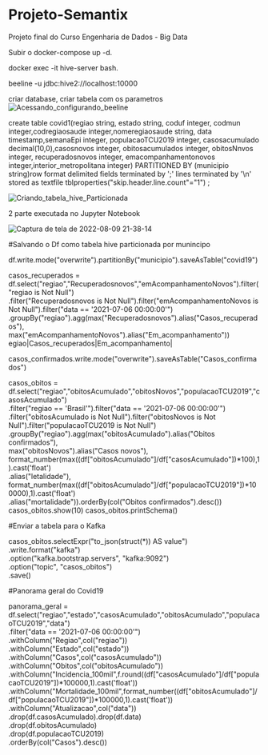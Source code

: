 # Projeto-Semantix
Projeto final do Curso Engenharia de Dados - Big Data

Subir o docker-compose up -d.

docker exec -it hive-server bash.

beeline -u jdbc:hive2://localhost:10000

criar database, criar tabela com os parametros
![Acessando_configurando_beeline](https://user-images.githubusercontent.com/39307787/183940349-a435724d-f9ac-4735-80bb-313fe73d9a2d.png)



create table covid1(regiao string, estado string, coduf integer, codmun integer,codregiaosaude integer,nomeregiaosaude string, data timestamp,semanaEpi integer,
populacaoTCU2019 integer, casosacumulado decimal(10,0),casosnovos integer, obitosacumulados integer, obitosNnvos integer, recuperadosnovos integer,
emacompanhamentonovos integer,interior_metropolitana integer) PARTITIONED BY (municipio string)row format delimited fields terminated by ';' lines terminated by '\n'
stored as textfile tblproperties("skip.header.line.count"="1") ;

![Criando_tabela_hive_Particionada](https://user-images.githubusercontent.com/39307787/183940685-a120b69b-d380-4f8a-8962-e3ff91dce40c.png)

2 parte executada no Jupyter Notebook

    
 ![Captura de tela de 2022-08-09 21-38-14](https://user-images.githubusercontent.com/39307787/183941122-df400206-2878-47e0-8352-af4334ae8596.png)

    
       
#Salvando o Df como tabela hive particionada por munincipo

df.write.mode("overwrite").partitionBy("municipio").saveAsTable("covid19")

casos_recuperados = df.select("regiao","Recuperadosnovos","emAcompanhamentoNovos").filter("regiao is Not Null")\
.filter("Recuperadosnovos is Not Null").filter("emAcompanhamentoNovos is Not Null").filter("data == '2021-07-06 00:00:00'")\
.groupBy("regiao").agg(max("Recuperadosnovos").alias("Casos_recuperados"),\
                       max("emAcompanhamentoNovos").alias("Em_acompanhamento"))
           egiao|Casos_recuperados|Em_acompanhamento|        

casos_confirmados.write.mode("overwrite").saveAsTable("Casos_confirmados")

casos_obitos = df.select("regiao","obitosAcumulado","obitosNovos","populacaoTCU2019","casosAcumulado")\
.filter("regiao == 'Brasil'").filter("data == '2021-07-06 00:00:00'")\
.filter("obitosAcumulado is Not Null").filter("obitosNovos is Not Null").filter("populacaoTCU2019 is Not Null")\
.groupBy("regiao").agg(max("obitosAcumulado").alias("Obitos confirmados"),\
                       max("obitosNovos").alias("Casos novos"),\
                       format_number(max((df["obitosAcumulado"]/df["casosAcumulado"])*100),1).cast('float')\
                       .alias("letalidade"),\
                       format_number(max((df["obitosAcumulado"]/df["populacaoTCU2019"])*100000),1).cast('float')\
                       .alias("mortalidade")).orderBy(col("Obitos confirmados").desc())
casos_obitos.show(10)
casos_obitos.printSchema()
 
 #Enviar a tabela para o Kafka
 
 casos_obitos.selectExpr("to_json(struct(*)) AS value")\
.write.format("kafka")\
.option("kafka.bootstrap.servers", "kafka:9092")\
.option("topic", "casos_obitos")\
.save()


#Panorama geral do Covid19

panorama_geral = df.select("regiao","estado","casosAcumulado","obitosAcumulado","populacaoTCU2019","data")\
.filter("data == '2021-07-06 00:00:00'")\
.withColumn("Regiao",col("regiao"))\
.withColumn("Estado",col("estado"))\
.withColumn("Casos",col("casosAcumulado"))\
.withColumn("Obitos",col("obitosAcumulado"))\
.withColumn("Incidencia_100mil",f.round((df["casosAcumulado"]/df["populacaoTCU2019"])*100000,1).cast('float'))\
.withColumn("Mortalidade_100mil",format_number((df["obitosAcumulado"]/df["populacaoTCU2019"])*100000,1).cast('float'))\
.withColumn("Atualizacao",col("data"))\
.drop(df.casosAcumulado).drop(df.data)\
.drop(df.obitosAcumulado)\
.drop(df.populacaoTCU2019)\
.orderBy(col("Casos").desc())

















